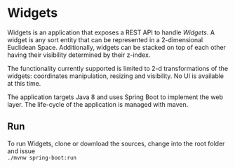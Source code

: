 # Widgets

Widgets is an application that exposes a REST API to handle _Widgets_. A widget is any sort entity that can be represented in a 2-dimensional Euclidean Space. Additionally, widgets can be stacked on top of each other having their visibility determined by their z-index.

The functionality currently supported is limited to 2-d transformations of the widgets: coordinates manipulation, resizing and visibility. No UI is available at this time.

The application targets Java 8 and uses Spring Boot to implement the web layer. The life-cycle of the application is managed with maven.

## Run

To run Widgets, clone or download the sources, change into the root folder and issue  
```./mvnw spring-boot:run```

